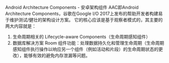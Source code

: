 Android Architecture Components - 安卓架构组件
AAC即Android Architecture Components，谷歌在Google I/O 2017上发布的帮助开发者构建易于维护测试/健壮的架构设计方案。
它的核心应该是基于观察者模式的，其主要的两大内容就是： 
1. 生命周期相关的 Lifecycle-aware Components（生命周期感知组件）
2. 数据库解决方案 Room 
组件功能：处理数据持久化和管理生命周期（生命周期感知组件执行操作以响应另一个组件（例如活动和片段）的生命周期状态的更改），能够有效的避免内存泄漏等问题。
